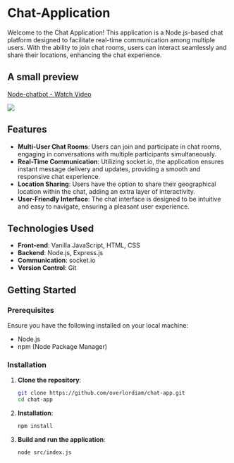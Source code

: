 # Chat-Application
Welcome to the Chat Application! This application is a Node.js-based chat platform designed to facilitate real-time communication among multiple users. With the ability to join chat rooms, users can interact seamlessly and share their locations, enhancing the chat experience.

## A small preview
<div>
    <a href="https://www.loom.com/share/aaae8384ad7440cbbfa3c94c4c50977d">
      <p>Node-chatbot - Watch Video</p>
    </a>
    <a href="https://www.loom.com/share/aaae8384ad7440cbbfa3c94c4c50977d">
      <img style="max-width:300px;" src="https://cdn.loom.com/sessions/thumbnails/aaae8384ad7440cbbfa3c94c4c50977d-with-play.gif">
    </a>
  </div>

## Features

- **Multi-User Chat Rooms**: Users can join and participate in chat rooms, engaging in conversations with multiple participants simultaneously.
- **Real-Time Communication**: Utilizing socket.io, the application ensures instant message delivery and updates, providing a smooth and responsive chat experience.
- **Location Sharing**: Users have the option to share their geographical location within the chat, adding an extra layer of interactivity.
- **User-Friendly Interface**: The chat interface is designed to be intuitive and easy to navigate, ensuring a pleasant user experience.

## Technologies Used

- **Front-end**: Vanilla JavaScript, HTML, CSS
- **Backend**: Node.js, Express.js
- **Communication**: socket.io
- **Version Control**: Git

## Getting Started

### Prerequisites

Ensure you have the following installed on your local machine:

- Node.js
- npm (Node Package Manager)

### Installation

1. **Clone the repository**:
   ```sh
   git clone https://github.com/overlordiam/chat-app.git
   cd chat-app

2. **Installation**:
   ```sh
   npm install

5. **Build and run the application**:
   ```sh
   node src/index.js
